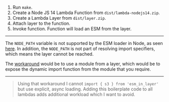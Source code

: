 1. Run `make`.
1. Create a Node JS 14 Lambda Function from `dist/lambda-nodejs14.zip`.
1. Create a Lambda Layer from `dist/layer.zip`.
1. Attach layer to the function.
1. Invoke function. Function will load an ESM from the layer.

---

The `NODE_PATH` variable is not supported by the ESM loader in Node, as seen [here](https://nodejs.org/docs/latest-v14.x/api/esm.html#esm_no_node_path). In addition, the `NODE_PATH` is not part of resolving import specifiers, which means the layer cannot be reached.

The [workaround](./user/index.js) would be to use a module from a layer, which would be to expose the dynamic import function from the module that you require.

---

> Using that workaround I cannot `import { s3 } from 'esm_in_layer'` but use explicit, async loading. Adding this boilerplate code to all lambdas adds additional workload which I want to avoid. 
